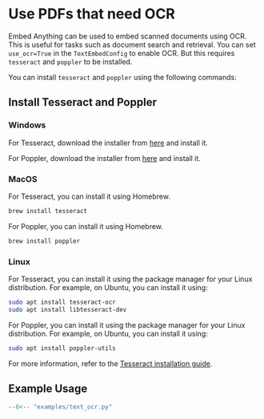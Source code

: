 # Use PDFs that need OCR

Embed Anything can be used to embed scanned documents using OCR. This is useful for tasks such as document search and retrieval. You can set `use_ocr=True` in the `TextEmbedConfig` to enable OCR. But this requires `tesseract` and `poppler` to be installed.

You can install `tesseract` and `poppler` using the following commands:

## Install Tesseract and Poppler

### Windows

For Tesseract, download the installer from [here](https://github.com/UB-Mannheim/tesseract/wiki) and install it.

For Poppler, download the installer from [here](https://github.com/oschwartz10612/poppler-windows?tab=readme-ov-file) and install it.

### MacOS

For Tesseract, you can install it using Homebrew.

``` bash
brew install tesseract
```

For Poppler, you can install it using Homebrew.

``` bash
brew install poppler
```

### Linux

For Tesseract, you can install it using the package manager for your Linux distribution. For example, on Ubuntu, you can install it using:

``` bash
sudo apt install tesseract-ocr
sudo apt install libtesseract-dev

```

For Poppler, you can install it using the package manager for your Linux distribution. For example, on Ubuntu, you can install it using:

``` bash
sudo apt install poppler-utils
```

For more information, refer to the [Tesseract installation guide](https://tesseract-ocr.github.io/tessdoc/Installation.html).

## Example Usage

``` python
--8<-- "examples/text_ocr.py"
```
